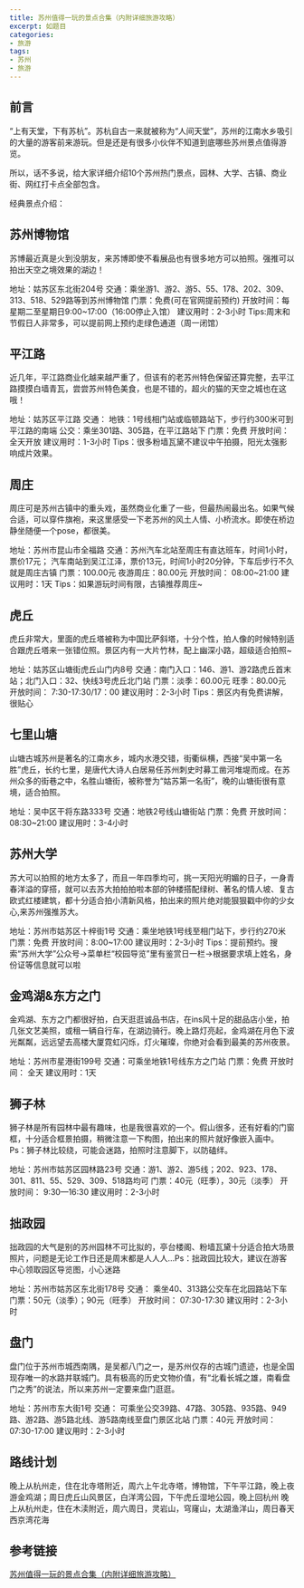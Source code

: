 ```yaml
---
title: 苏州值得一玩的景点合集（内附详细旅游攻略）
excerpt: 如题目
categories:
- 旅游
tags:
- 苏州
- 旅游
---
```


## 前言
“上有天堂，下有苏杭”。苏杭自古一来就被称为“人间天堂”，苏州的江南水乡吸引的大量的游客前来游玩。但是还是有很多小伙伴不知道到底哪些苏州景点值得游览。

所以，话不多说，给大家详细介绍10个苏州热门景点，园林、大学、古镇、商业街、网红打卡点全部包含。

经典景点介绍：

## 苏州博物馆
苏博最近真是火到没朋友，来苏博即使不看展品也有很多地方可以拍照。强推可以拍出天空之境效果的湖边！

地址：姑苏区东北街204号
交通：乘坐游1、游2、游5、55、178、202、309、313、518、529路等到苏州博物馆
门票：免费(可在官网提前预约)
开放时间：每星期二至星期日9:00~17:00（16:00停止入馆）
建议用时：2-3小时
Tips:周末和节假日人非常多，可以提前网上预约走绿色通道（周一闭馆）

## 平江路
近几年，平江路商业化越来越严重了，但该有的老苏州特色保留还算完整，去平江路摸摸白墙青瓦，尝尝苏州特色美食，也是不错的，超火的猫的天空之城也在这哦！

地址：姑苏区平江路
交通：
地铁：1号线相门站或临顿路站下，步行约300米可到平江路的南端
公交：乘坐301路、305路，在平江路站下
门票：免费
开放时间：全天开放
建议用时：1-3小时
Tips：很多粉墙瓦黛不建议中午拍摄，阳光太强影响成片效果。

## 周庄
周庄可是苏州古镇中的重头戏，虽然商业化重了一些，但最热闹最出名。如果气候合适，可以穿件旗袍，来这里感受一下老苏州的风土人情、小桥流水。即使在桥边静坐随便一个pose，都很美。

地址：苏州市昆山市全福路
交通：苏州汽车北站至周庄有直达班车，时间1小时，票价17元；
汽车南站到吴江江泽，票价13元，时间1小时20分钟，下车后步行不久就是周庄古镇
门票：100.00元 夜游周庄：80.00元
开放时间： 08:00~21:00
建议用时：1天
Tips：如果游玩时间有限，古镇推荐周庄~

## 虎丘
虎丘非常大，里面的虎丘塔被称为中国比萨斜塔，十分个性，拍人像的时候特别适合跟虎丘塔来一张错位照。景区内有一大片竹林，配上幽深小路，超级适合拍照~

地址：姑苏区山塘街虎丘山门内8号
交通：南门入口：146、游1、游2路虎丘首末站；北门入口：32、快线3号虎丘北门站
门票：淡季：60.00元 旺季：80.00元
开放时间： 7:30-17:30/17：00
建议用时：2-3小时
Tips：景区内有免费讲解，很贴心

## 七里山塘
山塘古城苏州是著名的江南水乡，城内水港交错，街衢纵横，西接“吴中第一名胜”虎丘，长约七里，是唐代大诗人白居易任苏州刺史时募工凿河堆堤而成。在苏州众多的街巷之中，名胜山塘街，被称誉为“姑苏第一名街”，晚的山塘街很有意境，适合拍照。

地址：吴中区干将东路333号
交通：地铁2号线山塘街站
门票：免费
开放时间：08:30~21:00
建议用时：3-4小时

## 苏州大学
苏大可以拍照的地方太多了，而且一年四季均可，挑一天阳光明媚的日子，一身青春洋溢的穿搭，就可以去苏大拍拍拍啦本部的钟楼搭配绿树、著名的情人坡、复古欧式红楼建筑，都十分适合拍小清新风格，拍出来的照片绝对能狠狠戳中你的少女心,来苏州强推苏大。

地址：苏州市姑苏区十梓街1号
交通：乘坐地铁1号线至相门站下，步行约270米
门票：免费
开放时间：8:00~17:00
建议用时：2-3小时
Tips：提前预约。搜索“苏州大学”公众号→菜单栏“校园导览”里有鉴赏日一栏→根据要求填上姓名，身份证等信息就可以啦

## 金鸡湖&东方之门
金鸡湖、东方之门都很好拍，白天逛逛诚品书店，在ins风十足的甜品店小坐，拍几张文艺美照，或租一辆自行车，在湖边骑行。晚上路灯亮起，金鸡湖在月色下波光粼粼，远远望去高楼大厦霓虹闪烁，灯火璀璨，你绝对会看到最美的苏州夜景。

地址：苏州市星港街199号
交通：可乘坐地铁1号线东方之门站
门票：免费
开放时间： 全天
建议用时：1天

## 狮子林
狮子林是所有园林中最有趣味，也是我很喜欢的一个。假山很多，还有好看的门窗框，十分适合框景拍摄，稍微注意一下构图，拍出来的照片就好像嵌入画中。Ps：狮子林比较绕，可能会迷路，拍照时注意脚下，以防磕绊。

地址：苏州市姑苏区园林路23号
交通：游1、游2、游5线；202、923、178、301、811、55、529、309、518路均可
门票：40元（旺季），30元（淡季）
开放时间： 9:30—16:30
建议用时：2-3小时

## 拙政园
拙政园的大气是别的苏州园林不可比拟的，亭台楼阁、粉墙瓦黛十分适合拍大场景照片，问题是无论工作日还是周末都是人人人…Ps：拙政园比较大，建议在游客中心领取园区导览图，小心迷路

地址：苏州市姑苏区东北街178号
交通： 乘坐40、313路公交车在北园路站下车
门票：50元（淡季）；90元（旺季）
开放时间： 07:30-17:30
建议用时：2-3小时

## 盘门
盘门位于苏州市城西南隅，是吴都八门之一，是苏州仅存的古城门遗迹，也是全国现存唯一的水路并联城门。具有极高的历史文物价值，有“北看长城之雄，南看盘门之秀”的说法，所以来苏州一定要来盘门逛逛。

地址：苏州市东大街1号
交通： 可乘坐公交39路、47路、305路、935路、949路、游2路、游5路北线、游5路南线至盘门景区北站
门票：40元
开放时间： 07:30-17:00
建议用时：2-3小时

## 路线计划
晚上从杭州走，住在北寺塔附近，周六上午北寺塔，博物馆，下午平江路，晚上夜游金鸡湖；周日虎丘山风景区，白洋湾公园，下午虎丘湿地公园，晚上回杭州
晚上从杭州走，住在木渎附近，周六周日，灵岩山，穹窿山，太湖渔洋山，周日春天西京湾花海

## 参考链接
[苏州值得一玩的景点合集（内附详细旅游攻略）](https://zhuanlan.zhihu.com/p/65838789)
